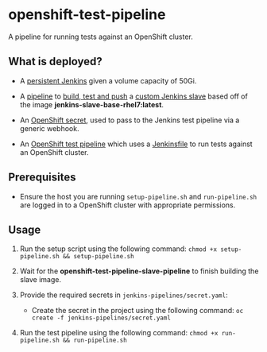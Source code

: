 # openshift-test-pipeline
A pipeline for running tests against an OpenShift cluster.

## What is deployed?

* A [persistent Jenkins](setup-pipeline.sh) given a volume capacity of 50Gi.

* A [pipeline](jenkins-pipelines/openshift-test-slave.yaml) to [build, test and push](jenkins-pipelines/Jenkinsfile) a [custom Jenkins slave](docker/dockerfile) based off of the image **jenkins-slave-base-rhel7:latest**.

* An [OpenShift secret](jenkins-pipelines/secret.yaml), used to pass to the Jenkins test pipeline via a generic webhook.

* An [OpenShift test pipeline](jenkins-pipelines/test-pipeline.yaml) which uses a [Jenkinsfile](Jenkinsfile) to run tests against an OpenShift cluster.

## Prerequisites

* Ensure the host you are running `setup-pipeline.sh` and `run-pipeline.sh` are logged in to a OpenShift cluster with appropriate permissions.

## Usage

1. Run the setup script using the following command: `chmod +x setup-pipeline.sh && setup-pipeline.sh`

2. Wait for the **openshift-test-pipeline-slave-pipeline** to finish building the slave image.

3. Provide the required secrets in `jenkins-pipelines/secret.yaml`:

    * Create the secret in the project using the following command: `oc create -f jenkins-pipelines/secret.yaml`

4. Run the test pipeline using the following command: `chmod +x run-pipeline.sh && run-pipeline.sh`